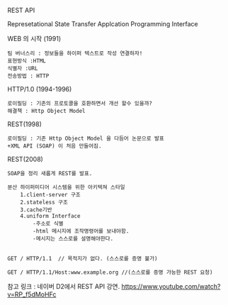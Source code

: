 REST API

  Represetational
  State
  Transfer
  Applcation
  Programming
  Interface


WEB 의 시작 (1991)

    팀 버너스리 : 정보들을 하이퍼 텍스트로 작성 연결하자!
    표현방식 :HTML
    식별자 :URL
    전송방법 : HTTP

HTTP/1.0 (1994-1996)

    로이필딩 : 기존의 프로토콜을 호환하면서 개선 할수 있을까?
    해결책 : Http Object Model
    
REST(1998)

    로이필딩 : 기존 Http Object Model 을 다듬어 논문으로 발표
    +XML API (SOAP) 이 처음 만들어짐.
    
REST(2008)

    SOAP을 정리 새롭게 REST를 발표.
    
    분산 하이퍼미디어 시스템을 위한 아키텍쳐 스타일
        1.client-server 구조
        2.stateless 구조
        3.cache기반
        4.uniform Interface
            -주소로 식별
            -html 메시지에 조작명령어를 보내야함.
            -메시지는 스스로를 설명해야한다. 
            

    GET / HTTP/1.1  // 목적지가 없다. (스스로를 증명 불가)

    GET / HTTP/1.1/Host:www.example.org //(스스로를 증명 가능한 REST 요청)


참고 링크 : 네이버 D2에서 REST API 강연.
https://www.youtube.com/watch?v=RP_f5dMoHFc
